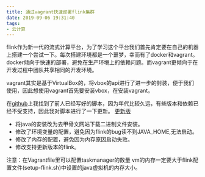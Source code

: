 ```yaml
---
title: 通过vagrant快速部署flink集群
date: 2019-09-06 19:31:40
tags: 
- 云计算
---
```


flink作为新一代的流式计算平台，为了学习这个平台我们首先肯定要在自己的机器上搭建一个尝试一下。每次搭建环境都是一个噩梦，幸而有了docker和vagrant。docker倾向于快速的部署，避免在生产环境上的依赖问题。而vagrant更倾向于在开发过程中团队共享相同的开发环境。

vagrant其实是基于VirtualBox的，将vbox的api进行了进一步的封装，便于我们使用，因此想使用vagrant首先要安装vbox，在安装vagrant。

在[github](https://github.com/zhenzhongxu/vagrant-flink)上我找到了前人已经写好的脚本，因为年代比较久远，有些版本和依赖已经不受支持，因此我对脚本进行了一下更新。
[更新版](https://github.com/windmzx/vagrant-flink)

- 将java的安装改为去甲骨文网站下载二进制文件安装。
- 修改了环境变量的配置，避免因为flink的bug读不到JAVA_HOME,无法启动。
- 修改了内存的配置，避免因为内存原因启动失败。
- 修改支持更新版本的flink。



注意：在Vagrantfile里可以配置taskmanager的数量
vm的内存一定要大于flink配置文件(setup-flink.sh)中设置的java虚拟机的内存大小。

